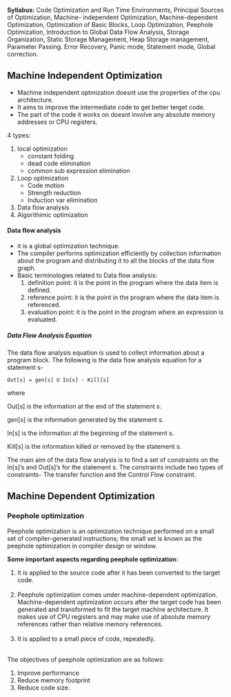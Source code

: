 **Syllabus:** 
Code Optimization and Run Time Environments, Principal Sources of Optimization, Machine- independent Optimization, Machine-dependent Optimization, Optimization of Basic Blocks, Loop Optimization, Peephole Optimization, Introduction to Global Data Flow Analysis, Storage Organization, Static Storage Management, Heap Storage management, Parameter Passing. Error Recovery, Panic mode, Statement mode, Global correction.

## Machine Independent Optimization
- Machine independent optmization doesnt use the properties of the cpu architecture.
- It aims to improve the intermediate code to get better terget code.
- The part of the code it works on doesnt involve any absolute memory addresses or CPU registers.

4 types:
1. local optimization
	- constant folding
	- dead code elimination
	- common sub expression elimination
1. Loop optimization
	- Code motion
	- Strength reduction
	- Induction var elimination
1. Data flow analysis
2. Algorithimic optimization

#### Data flow analysis
- it is a global optimization technique.
- The compiler performs optimization efficiently by collection information about the program and distributing it to all the blocks of the data flow graph.
- Basic terminologies related to Data flow analysis:
  1. definition point: it is the point in the program where the data item is defined. 
  2. reference point: it is the point in the program where the data item is referenced.
  3. evaluation point: it is the point in the program where an expression is evaluated.
##### Data Flow Analysis Equation

The data flow analysis equation is used to collect information about a program block. The following is the data flow analysis equation for a statement s-

```plaintext
Out[s] = gen[s] U In[s] - Kill[s]
```

where

Out[s] is the information at the end of the statement s.

gen[s] is the information generated by the statement s.

In[s] is the information at the beginning of the statement s.

Kill[s] is the information killed or removed by the statement s.

The main aim of the data flow analysis is to find a set of constraints on the In[s]’s and Out[s]’s for the statement s. The constraints include two types of constraints- The transfer function and the Control Flow constraint.

## Machine Dependent Optimization
### Peephole optimization

Peephole optimization is an optimization technique performed on a small set of compiler-generated instructions; the small set is known as the peephole optimization in compiler design or window.

**Some important aspects regarding peephole optimization:**

1. It is applied to the source code after it has been converted to the target code.  
     
2. Peephole optimization comes under machine-dependent optimization. Machine-dependent optimization occurs after the target code has been generated and transformed to fit the target machine architecture. It makes use of CPU registers and may make use of absolute memory references rather than relative memory references.  
     
3. It is applied to a small piece of code, repeatedly.  
     

The objectives of peephole optimization are as follows:

1. Improve performance
2. Reduce memory footprint
3. Reduce code size.